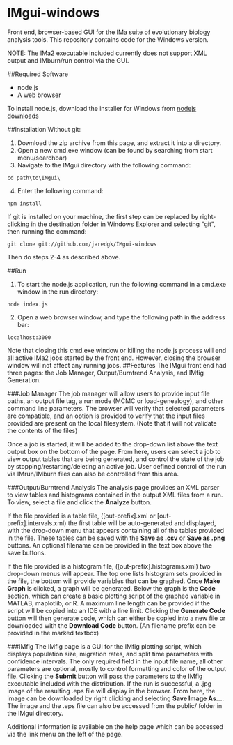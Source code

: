 # IMgui-windows
Front end, browser-based GUI for the IMa suite of evolutionary biology analysis tools. This repository contains code for the Windows version.

NOTE: The IMa2 executable included currently does not support XML output and IMburn/run control via the GUI. 

##Required Software
* node.js
* A web browser

To install node.js, download the installer for Windows from [nodejs downloads](https://nodejs.org/en/download/)

##Installation
Without git:
1. Download the zip archive from this page, and extract it into a directory. 
2. Open a new cmd.exe window (can be found by searching from start menu/searchbar)
3. Navigate to the IMgui directory with the following command:
  ```
  cd path\to\IMgui\
  ```
4. Enter the following command:
  ```
  npm install
  ```

If git is installed on your machine, the first step can be replaced by right-clicking in the destination folder in Windows Explorer and selecting "git", then running the command:
```
git clone git://github.com/jaredgk/IMgui-windows
```
Then do steps 2-4 as described above. 

##Run
1. To start the node.js application, run the following command in a cmd.exe window in the run directory:
  
  ```
  node index.js
  ```
2. Open a web browser window, and type the following path in the address bar:
  
  ```
  localhost:3000
  ```

Note that closing this cmd.exe window or killing the node.js process will end all active IMa2 jobs started by the front end. However, closing the browser window will not affect any running jobs. 
##Features
The IMgui front end had three pages: the Job Manager, Output/Burntrend Analysis, and IMfig Generation.

###Job Manager
The job manager will allow users to provide input file paths, an output file tag, a run mode (MCMC or load-genealogy), and other command line parameters. The browser will verify that selected parameters are compatible, and an option is provided to verify that the input files provided are present on the local filesystem. (Note that it will not validate the contents of the files)

Once a job is started, it will be added to the drop-down list above the text output box on the bottom of the page. From here, users can select a job to view output tables that are being generated, and control the state of the job by stopping/restarting/deleting an active job. User defined control of the run via IMrun/IMburn files can also be controlled from this area. 

###Output/Burntrend Analysis
The analysis page provides an XML parser to view tables and histograms contained in the output XML files from a run. To view, select a file and click the __Analyze__ button. 

If the file provided is a table file, ([out-prefix].xml or [out-prefix].intervals.xml) the first table will be auto-generated and displayed, with the drop-down menu that appears containing all of the tables provided in the file. These tables can be saved with the __Save as .csv__ or __Save as .png__ buttons. An optional filename can be provided in the text box above the save buttons. 

If the file provided is a histogram file, ([out-prefix].histograms.xml) two drop-down menus will appear. The top one lists histogram sets provided in the file, the bottom will provide variables that can be graphed. Once __Make Graph__ is clicked, a graph will be generated. Below the graph is the __Code__ section, which can create a basic plotting script of the graphed variable in MATLAB, maplotlib, or R. A maximum line length can be provided if the script will be copied into an IDE with a line limit. Clicking the __Generate Code__ button will then generate code, which can either be copied into a new file or downloaded with the __Download Code__ button. (An filename prefix can be provided in the marked textbox)

###IMfig
The IMfig page is a GUI for the IMfig plotting script, which displays population size, migration rates, and split time parameters with confidence intervals. The only required field in the input file name, all other parameters are optional, mostly to control formatting and color of the output file. Clicking the __Submit__ button will pass the parameters to the IMfig executable included with the distribution. If the run is successful, a .jpg image of the resulting .eps file will display in the browser. From here, the image can be downloaded by right clicking and selecting __Save Image As...__. The image and the .eps file can also be accessed from the public/ folder in the IMgui directory. 


Additional information is available on the help page which can be accessed via the link menu on the left of the page. 
